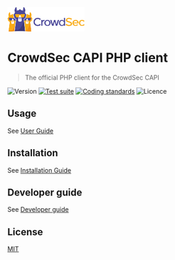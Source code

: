 ![CrowdSec Logo](https://raw.githubusercontent.com/crowdsecurity/php-capi-client/main/docs/images/logo_crowdsec.png)

# CrowdSec CAPI PHP client

> The official PHP client for the CrowdSec CAPI

![Version](https://img.shields.io/github/v/release/crowdsecurity/php-capi-client?include_prereleases)
[![Test suite](https://github.com/crowdsecurity/php-capi-client/actions/workflows/unit-and-integration-test.yml/badge.svg)](https://github.com/crowdsecurity/php-capi-client/actions/workflows/unit-and-integration-test.yml)
[![Coding standards](https://github.com/crowdsecurity/php-capi-client/actions/workflows/coding-standards/badge.svg)](https://github.com/crowdsecurity/php-capi-client/actions/workflows/coding-standards.yml)
![Licence](https://img.shields.io/github/license/crowdsecurity/php-capi-client)


## Usage

See [User Guide](https://github.com/crowdsecurity/php-capi-client/blob/main/docs/USER_GUIDE.md)

## Installation

See [Installation Guide](https://github.com/crowdsecurity/php-capi-client/blob/main/docs/INSTALLATION_GUIDE.md)

## Developer guide

See [Developer guide](https://github.com/crowdsecurity/php-capi-client/blob/main/docs/DEVELOPER.md)


## License

[MIT](https://github.com/crowdsecurity/php-capi-client/blob/main/LICENSE)
